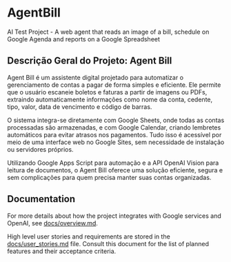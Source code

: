 # AgentBill

AI Test Project - A web agent that reads an image of a bill, schedule on Google Agenda and reports on a Google Spreadsheet

## Descrição Geral do Projeto: Agent Bill

Agent Bill é um assistente digital projetado para automatizar o gerenciamento de contas a pagar de forma simples e eficiente. Ele permite que o usuário escaneie boletos e faturas a partir de imagens ou PDFs, extraindo automaticamente informações como nome da conta, cedente, tipo, valor, data de vencimento e código de barras.

O sistema integra-se diretamente com Google Sheets, onde todas as contas processadas são armazenadas, e com Google Calendar, criando lembretes automáticos para evitar atrasos nos pagamentos. Tudo isso é acessível por meio de uma interface web no Google Sites, sem necessidade de instalação ou servidores próprios.

Utilizando Google Apps Script para automação e a API OpenAI Vision para leitura de documentos, o Agent Bill oferece uma solução eficiente, segura e sem complicações para quem precisa manter suas contas organizadas.

## Documentation

For more details about how the project integrates with Google services and OpenAI, see [docs/overview.md](docs/overview.md).

High level user stories and requirements are stored in the [docs/user_stories.md](docs/user_stories.md) file. Consult this document for the list of planned features and their acceptance criteria.
